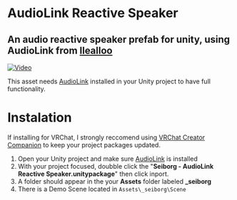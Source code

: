 # AudioLink Reactive Speaker
## An audio reactive speaker prefab for unity, using AudioLink from [llealloo](https://github.com/llealloo/vrc-udon-audio-link/tree/master)
[![Video](https://img.youtube.com/vi/EgExCmWivkI/maxresdefault.jpg)](https://www.youtube.com/watch?v=EgExCmWivkI)

This asset needs [AudioLink](https://github.com/llealloo/vrc-udon-audio-link/releases) installed in your Unity project to have full functionality.
# Instalation
If installing for VRChat, I strongly reccomend using [VRChat Creator Companion](https://vcc.docs.vrchat.com/) to keep your project packages updated.
1. Open your Unity project and make sure [AudioLink](https://github.com/llealloo/vrc-udon-audio-link/releases) is installed
2. With your project focused, doubble click the "**Seiborg - AudioLink Reactive Speaker.unitypackage**" then click inport.
3. A folder should appear in the your **Assets** folder labeled **_seiborg**
4. There is a Demo Scene located in ```Assets\_seiborg\Scene```
